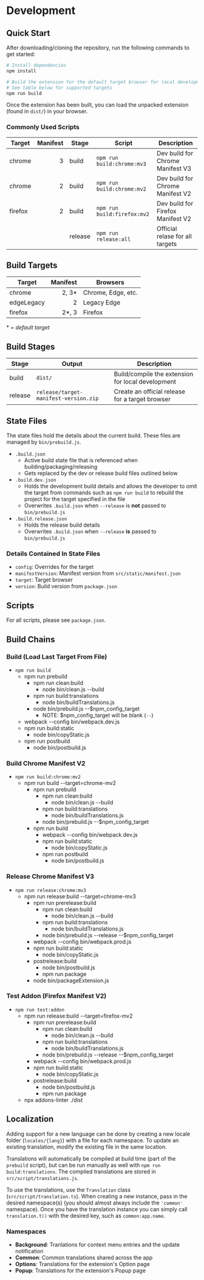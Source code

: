 # Development

## Quick Start

After downloading/cloning the repository, run the following commands to get started:

```sh
# Install dependencies
npm install

# Build the extension for the default target browser for local development
# See table below for supported targets
npm run build
```

Once the extension has been built, you can load the unpacked extension (found in `dist/`) in your browser.

### Commonly Used Scripts

| Target  | Manifest | Stage   | Script                      | Description                       |
|---------|---------:|---------|-----------------------------|-----------------------------------|
| chrome  |        3 | build   | `npm run build:chrome:mv3`  | Dev build for Chrome Manifest V3  |
| chrome  |        2 | build   | `npm run build:chrome:mv2`  | Dev build for Chrome Manifest V2  |
| firefox |        2 | build   | `npm run build:firefox:mv2` | Dev build for Firefox Manifest V2 |
|         |          | release | `npm run release:all`       | Official relase for all targets   |

## Build Targets

| Target     | Manifest | Browsers           |
|------------|---------:|--------------------|
| chrome     |    2, 3* | Chrome, Edge, etc. |
| edgeLegacy |        2 | Legacy Edge        |
| firefox    |    2*, 3 | Firefox            |

\* = _default target_

## Build Stages

| Stage   | Output                                | Description                                       |
|---------|---------------------------------------|---------------------------------------------------|
| build   | `dist/`                               | Build/compile the extension for local development |
| release | `release/target-manifest-version.zip` | Create an official release for a target browser   |

## State Files

The state files hold the details about the current build. These files are managed by `bin/prebuild.js`.

- `.build.json`
  - Active build state file that is referenced when building/packaging/releasing
  - Gets replaced by the dev or release build files outlined below
- `.build.dev.json`
  - Holds the development build details and allows the developer to omit the target from commands such as `npm run build` to rebuild the project for the target specified in the file
  - Overwrites `.build.json` when `--release` is **not** passed to `bin/prebuild.js`
- `.build.release.json`
  - Holds the release build details
  - Overwrites `.build.json` when `--release` **is** passed to `bin/prebuild.js`

### Details Contained In State Files

- `config`: Overrides for the target
- `manifestVersion`: Manifest version from `src/static/manifest.json`
- `target`: Target browser
- `version`: Build version from `package.json`

## Scripts

For all scripts, please see `package.json`.

## Build Chains

### Build (Load Last Target From File)

- `npm run build`
  - npm run prebuild
    - npm run clean:build
      - node bin/clean.js --build
    - npm run build:translations
      - node bin/buildTranslations.js
    - node bin/prebuild.js --$npm_config_target
      - NOTE: $npm_config_target will be blank (`--`)
  - webpack --config bin/webpack.dev.js
  - npm run build:static
    - node bin/copyStatic.js
  - npm run postbuild
    - node bin/postbuild.js

### Build Chrome Manifest V2

- `npm run build:chrome:mv2`
  - npm run build --target=chrome-mv2
    - npm run prebuild
      - npm run clean:build
        - node bin/clean.js --build
      - npm run build:translations
        - node bin/buildTranslations.js
      - node bin/prebuild.js --$npm_config_target
    - npm run build
      - webpack --config bin/webpack.dev.js
      - npm run build:static
        - node bin/copyStatic.js
      - npm run postbuild
        - node bin/postbuild.js

### Release Chrome Manifest V3

- `npm run release:chrome:mv3`
  - npm run release:build --target=chrome-mv3
    - npm run prerelease:build
      - npm run clean:build
        - node bin/clean.js --build
      - npm run build:translations
        - node bin/buildTranslations.js
      - node bin/prebuild.js --release --$npm_config_target
    - webpack --config bin/webpack.prod.js
    - npm run build:static
      - node bin/copyStatic.js
    - postrelease:build
      - node bin/postbuild.js
      - npm run package
    - node bin/packageExtension.js

### Test Addon (Firefox Manifest V2)

- `npm run test:addon`
  - npm run release:build --target=firefox-mv2
    - npm run prerelease:build
      - npm run clean:build
        - node bin/clean.js --build
      - npm run build:translations
        - node bin/buildTranslations.js
      - node bin/prebuild.js --release --$npm_config_target
    - webpack --config bin/webpack.prod.js
    - npm run build:static
      - node bin/copyStatic.js
    - postrelease:build
      - node bin/postbuild.js
      - npm run package
  - npx addons-linter ./dist

## Localization

Adding support for a new language can be done by creating a new locale folder (`locales/{lang}`) with a file for each namespace. To update an existing translation, modify the existing file in the same location.

Translations will automatically be compiled at build time (part of the `prebuild` script), but can be run manually as well with `npm run build:translations`. The compiled translations are stored in `src/script/translations.js`.

To use the translations, use the `Translation` class (`src/script/translation.ts`). When creating a new instance, pass in the desired namespace(s) (you should almost always include the `'common'` namespace). Once you have the translation instance you can simply call `translation.t()` with the desired key, such as `common:app.name`.

### Namespaces

- **Background**: Tranlations for context menu entries and the update notification
- **Common**: Common translations shared across the app
- **Options**: Translations for the extension's Option page
- **Popup**: Translations for the extension's Popup page
